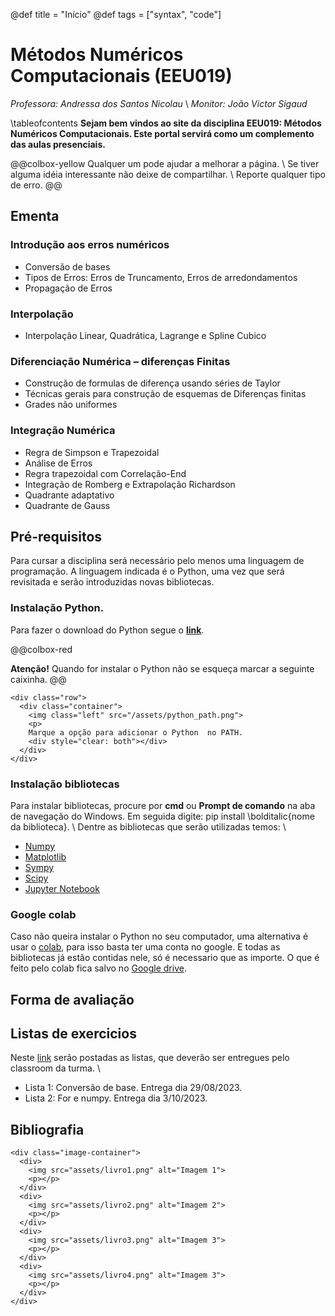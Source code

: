 @def title = "Início"
@def tags = ["syntax", "code"]

# Métodos Numéricos Computacionais (EEU019)

*Professora: Andressa dos Santos Nicolau*
\\
*Monitor: João Victor Sigaud*

\tableofcontents <!-- you can use \toc as well -->
**Sejam bem vindos ao site da disciplina EEU019: Métodos Numéricos Computacionais. Este portal servirá como um complemento das aulas presenciais.**

@@colbox-yellow
Qualquer um pode ajudar a melhorar a página.
\\
Se tiver alguma idéia interessante não deixe de compartilhar.
\\
Reporte qualquer tipo de erro.
@@


<!-- This section is meant as a refresher if you're new to Franklin.
Have a look at both how the website renders and the corresponding markdown (`index.md`).
Modify at will to get a feeling for how things work!

Ps: if you want to modify the header or footer or the general look of the website, adjust the files in
* `src/_css/` and
* `src/_html_parts/`. -->

## Ementa

### Introdução aos erros numéricos
* Conversão de bases
* Tipos de Erros: Erros de Truncamento, Erros de arredondamentos
* Propagação de Erros

### Interpolação
* Interpolação Linear, Quadrática, Lagrange e Spline Cubico

### Diferenciação Numérica – diferenças Finitas

* Construção de formulas de diferença usando séries de Taylor
* Técnicas gerais para construção de esquemas de Diferenças finitas
* Grades não uniformes

### Integração Numérica

* Regra de Simpson e Trapezoidal
* Análise de Erros
* Regra trapezoidal com Correlação-End
* Integração de Romberg e Extrapolação Richardson
* Quadrante adaptativo
* Quadrante de Gauss




<!-- ## Cronograma -->



<!-- The [standard markdown syntax](https://github.com/adam-p/markdown-here/wiki/Markdown-Cheatsheet) can be used such as titles using `#`, lists:

* element with **bold**
* element with _emph_

or code-blocks `inline` or with highlighting (note the `@def hascode = true` in the source to allow [highlight.js](https://highlightjs.org/) to do its job):

```julia
abstract type Point end
struct PointR2{T<:Real} <: Point
    x::T
    y::T
end
struct PointR3{T<:Real} <: Point
    x::T
    y::T
    z::T
end
function len(p::T) where T<:Point
  sqrt(sum(getfield(p, η)^2 for η ∈ fieldnames(T)))
end
```

You can also quote stuff

> You must have chaos within you to ...

or have tables:

| English         | Mandarin   |
| --------------- | ---------- |
| winnie the pooh | 维尼熊      |

Note that you may have to do a bit of CSS-styling to get these elements to look the way you want them (the same holds for the whole page in fact). -->

<!-- ### Symbols and html entities -->

<!-- If you want a dollar sign you have to escape it like so: \$, you can also use html entities like so: &rarr; or &pi; or, if you're using Juno for instance, you can use `\pi[TAB]` to insert the symbol as is: π (it will be converted to a html entity).[^1]

If you want to show a backslash, just use it like so: \ ; if you want to force a line break, use a ` \\ ` like \\ so (this is on a new line).[^blah]

If you want to show a backtick, escape it like so: \` and if you want to show a tick in inline code use double backticks like ``so ` ...``.

Footnotes are nice too:

[^1]: this is the text for the first footnote, you can style all this looking at `.fndef` elements; note that the whole footnote definition is _expected to be on the same line_.
[^blah]: and this is a longer footnote with some blah from veggie ipsum: turnip greens yarrow ricebean rutabaga endive cauliflower sea lettuce kohlrabi amaranth water spinach avocado daikon napa cabbage asparagus winter purslane kale. Celery potato scallion desert raisin horseradish spinach carrot soko. -->

## Pré-requisitos
Para cursar a disciplina será necessário pelo menos uma linguagem de programação. A linguagem indicada é o Python, uma vez que será revisitada e serão introduzidas novas bibliotecas.
### Instalação Python.
Para fazer o download do Python segue o [**link**](https://www.python.org/downloads/).

@@colbox-red

**Atenção!** Quando for instalar o Python não se esqueça marcar a seguinte caixinha.
@@

~~~
<div class="row">
  <div class="container">
    <img class="left" src="/assets/python_path.png">
    <p>
    Marque a opção para adicionar o Python  no PATH.
    <div style="clear: both"></div>      
  </div>
</div>
~~~
### Instalação bibliotecas

Para instalar bibliotecas, procure por **cmd** ou **Prompt de comando** na aba de navegação do Windows. Em seguida digite: pip install \bolditalic{nome da biblioteca}.
\\
Dentre as bibliotecas que serão utilizadas temos:
\\
* [Numpy](https://numpy.org/install/)
* [Matplotlib](https://matplotlib.org/stable/users/getting_started/index.html#installation-quick-start)
* [Sympy](https://docs.sympy.org/latest/install.html#installation)
* [Scipy](https://scipy.org/install/)
* [Jupyter Notebook](https://jupyter.org/install)

### Google colab
Caso não queira instalar o Python no seu computador, uma alternativa é usar o [colab](https://colab.research.google.com/), para isso basta ter uma conta no google. E todas as bibliotecas já estão contidas nele, só é necessario que as importe. O que é feito pelo colab fica salvo no [Google drive](https://drive.google.com/drive/u/0/my-drive).

<!-- ### Divs

It is sometimes useful to have a short way to make a part of the page belong to a div so that it can be styled separately.
You can do this easily with Franklin by using `@@divname ... @@`.
For instance, you could want a blue background behind some text.

@@colbox-blue
Here we go! (this is styled in the css sheet with name "colbox-blue").
@@

Since it's just a `<div>` block, you can put this construction wherever you like and locally style your text. -->

<!-- ### LaTeX and Maths

Essentially three things are imitated from LaTeX

1. you can introduce definitions using `\newcommand`
2. you can use hyper-references with `\eqref`, `\cite`, ...
3. you can show nice maths (via KaTeX)

The definitions can be introduced in the page or in the `config.md` (in which case they're available everywhere as opposed to just in that page).
For instance, the commands `\scal` and `\R` are defined in the config file (see `src/config.md`) and can directly be used whereas the command `\E` is defined below (and therefore only available on this page):

\newcommand{\E}[1]{\mathbb E\left[#1\right]}

Now we can write something like

$$  \varphi(\E{X}) \le \E{\varphi(X)}. \label{equation blah} $$

since we've given it the label `\label{equation blah}`, we can refer it like so: \eqref{equation blah} which can be convenient for pages that are math-heavy.

In a similar vein you can cite references that would be at the bottom of the page: \citep{noether15, bezanson17}.

**Note**: the LaTeX commands you define can also incorporate standard markdown (though not in a math environment) so for instance let's define a silly `\bolditalic` command.

\newcommand{\bolditalic}[1]{_**!#1**_} <!--_ ignore this comment, it helps atom to not get confused by the trailing underscore when highlighting the code but is not necessary.-->

<!-- and use it \bolditalic{here for example}.

Here's another quick one, a command to change the color:

\newcommand{\col}[2]{~~~<span style="color:~~~#1~~~">~~~!#2~~~</span>~~~}

This is \col{blue}{in blue} or \col{#bf37bc}{in #bf37bc}.

### A quick note on whitespaces

For most commands you will use `#k` to refer to the $k$-th argument as in LaTeX.
In order to reduce headaches, this forcibly introduces a whitespace on the left of whatever is inserted which, usually, changes nothing visible (e.g. in a math settings).
However there _may be_ situations where you do not want this to happen and you know that the insertion will not clash with anything else.
In that case, you should simply use `!#k` which will not introduce that whitespace.
It's probably easier to see this in action:

\newcommand{\pathwith}[1]{`/usr/local/bin/#1`}
\newcommand{\pathwithout}[1]{`/usr/local/bin/!#1`}

* with: \pathwith{script.jl}, there's a whitespace you don't want 🚫
* without: \pathwithout{script.jl} here there isn't ✅

### Raw HTMLbold

You can include raw HTML by just surrounding a block with `~~~`.
Not much more to add.
This may be useful for local custom layouts like having a photo next to a text in a specific way. -->

<!-- ~~~
<div class="row">
  <div class="container">
    <img class="left" src="/_assets/python/python_path.png">
    <p>
    Marine iguanas are truly splendid creatures. They're found on the Gálapagos islands, have skin that basically acts as a solar panel, can swim and may have the ability to adapt their body size depending on whether there's food or not.
    </p>
    <p>
    Evolution is cool.
    </p>
    <div style="clear: both"></div>      
  </div>
</div>
~~~

**Note 1**: again, entire such blocks can be made into latex-like commands via `\newcommand{\mynewblock}[1]{...}`.

**Note 2**: whatever is in a raw HTML block is *not* further processed (so you can't have LaTeX in there for instance). A partial way around this is to use `@@...` blocks which *will* be recursively parsed. The following code gives the same result as above with the small difference that there is LaTeX being processed in the inner div.

@@row
@@container
@@left ![](/assets/rndimg.jpg) @@
@@
Marine iguanas are **truly splendid** creatures. They're not found in equations like $\exp(-i\pi)+1$. But they're still quite cool. -->
<!-- ~~~
<div style="clear: both"></div>
~~~
@@ --> 

## Forma de avaliação

<!-- Here are a few empty pages connecting to the menu links to show where files can go and the resulting paths. (It's probably best if you look at the source folder for this).

* [menu 1](/menu1/)
* [menu 2](/menu2/)
* [menu 3](/menu3/) -->
  
## Listas de exercicios
Neste [link](https://drive.google.com/drive/folders/1UOh8y9Y3vtNBY4IW-5IFBf8w35NTdtee?usp=sharing) serão postadas as listas, que deverão ser entregues pelo classroom da turma.
\\
* Lista 1: Conversão de base. Entrega dia 29/08/2023.
* Lista 2: For e numpy. Entrega dia 3/10/2023.


## Bibliografia


~~~
<div class="image-container">
  <div>
    <img src="assets/livro1.png" alt="Imagem 1">
    <p></p>
  </div>
  <div>
    <img src="assets/livro2.png" alt="Imagem 2">
    <p></p>
  </div>
  <div>
    <img src="assets/livro3.png" alt="Imagem 3">
    <p></p>
  </div>
  <div>
    <img src="assets/livro4.png" alt="Imagem 3">
    <p></p>
  </div>
</div>
~~~

<!-- * \biblabel{noether15}{Noether (1915)} **Noether**,  Körper und Systeme rationaler Funktionen, 1915.
* \biblabel{bezanson17}{Bezanson et al. (2017)} **Bezanson**, **Edelman**, **Karpinski** and **Shah**, [Julia: a fresh approach to numerical computing](https://julialang.org/research/julia-fresh-approach-BEKS.pdf), SIAM review 2017. -->